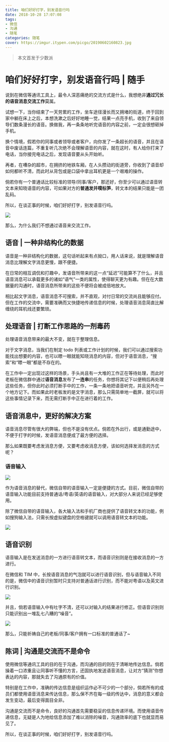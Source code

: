 ```yaml
---
title: 咱们好好打字，别发语音行吗
date: 2018-10-28 17:07:08
tags: 
- 微信
- 沟通
- 随笔
categories: 随笔
cover: https://imgur.itypen.com/picgo/20190602160823.jpg
---
```


> 本文首发于少数派

# 咱们好好打字，别发语音行吗 | 随手

说到在微信等通讯工具上，最令人深恶痛绝的交流方式是什么，我想绝非**通过冗长的语音消息交流工作**莫属。

试想一下，当你结束了一天劳累的工作，坐车途径漫长而又拥堵的街道，终于回到家中躺在床上之后，本想洗漱之后好好地睡一觉，结果一点亮手机，收到了来自领导们数条漫长的语音。换做我，再一条条地听完语音的内容之前，一定会很想砸掉手机。

换个情境，假若你的同事或者领导或者客户，向你发了一条超长的语音，并且在语音中废话连篇，不重复听几次绝不会理解语音的内容，就在这时，有人给你打来了电话，当你接完电话之后，发现语音要从头开始听。

再者，在嘈杂的超市，在拥挤的地铁车厢，在人头攒动的街道旁，你收到了语音却如何都听不清，而此时从背包或是口袋中拿出耳机更是一个艰难的操作。

倘若你有一个普通话比较标准的领导/同事/客户，那还好，你至少可以通过语音转文本来知晓语音的内容，可如果对方的**普通发并噗标笋**，转文本的结果只能是一团乱码。

所以，在谈正事的时候，咱们好好打字，别发语音行吗。

![](https://imgur.itypen.com/picgo/长篇语音。jpg)

那么，为什么我们不想通过语音来交流工作。

## 语音 | 一种非结构化的数据

语音是一种非结构化的数据，这句话听起来有点拗口，用人话来说，就是理解语音消息比理解文字消息更慢，跟不便捷。

在日常的相互调侃和打趣中，发语音所带来的这一点“延迟”可能算不了什么，并且语音消息可以承载更多的诸如“语气”一类的属性，使得聊天更为有趣。但在在大数据量的沟通时，语音消息所带来的这些不便将会被成倍地放大。

相比起文字消息，语音消息不可搜索，并不直观，对付日常的交流尚且能够应付。但在工作的交流中，需要准确而又快捷地传递信息的时候，处理语音消息简直比解缠绕的耳机线还要繁琐。

## 处理语音 | 打断工作思路的一剂毒药

处理语音消息带来的最大不变，就在于整理信息。

对于文字消息，当我们在制定 todo 列表或工作计划的时候，我们可以通过搜索功能找出想要的内容，也可以瞟一眼就能知晓消息的内容，但对于语音消息，“搜索”和“瞟一眼”都是不存在的。

在工作中一定出现过这样的场景，手头尚且有一大堆的工作正在等待处理，而此时老板在微信群中通过**语音消息**发布了**一连串**的任务，你想将其记下以便稍后再处理这些任务，但你此时必须打断手中的工作，一条一条地把语音听完，并且另外在一个地方记下。而如果此时老板发的是文字消息，那么只需简单地一截屏，就可以将这些事情记录下来，而无需打断手中正在进行着的工作。

## 语音消息中，更好的解决方案

语音消息尽管有很大的弊端，但也不是没有优点。倘若在外出行，或是通勤途中，不便于打字的时候，发语音消息便成了最方便的选择。

那么如果既要考虑发消息方便，又要考虑收消息方便，该如何选择发消息的方式呢？

### 语音输入

![](https://imgur.itypen.com/picgo/语音输入。jpg)

作为语音消息的替代，微信自带的语音输入一定是便捷的方式。目前，微信自带的语音输入功能目前支持普通话/粤语/英语的语音输入，对大部分人来说已经足够使用。

除了微信自带的语音输入，各大输入法和手机厂商也提供了语音转文本的功能，例如搜狗输入法，只需长按虚拟键盘的空格键就可以调用语音转文本的功能。

![](https://imgur.itypen.com/picgo/搜狗语音输入。jpg)

## 语音识别

语音输入是在发送消息的一方进行语音转文本，而语音识别则是在接收消息的一方进行。

在微信和 TIM 中，长按语音消息的气泡就可以进行语音识别，但与语音输入不同的是，微信中的语音识别暂时只支持对普通话进行识别，而不能对粤语以及英文进行识别。

![](https://imgur.itypen.com/picgo/开启语音转文本功能。jpg)

并且，倘若语音输入中有吐字不清，还可以对输入的结果进行修正。但语音识别则只能识别出一堆乱七八糟的“噪音”。

![](https://imgur.itypen.com/picgo/语音转文本乱码。jpg)

那么，只能祈祷自己的老板/同事/客户拥有一口标准的普通话了~

## 陈词 | 沟通是交流而不是命令

使用微信等通讯工具的目的在于沟通，而沟通的目的则在于清晰地传达信息。倘若操着一口浓重且让同事听不懂的方言，还固执地发送语音消息，让对方“猜测”你想表达的内容，那就失去了沟通原有的价值。

特别是在工作中，准确的传达信息是组织运作必不可少的一个部分，倘若所有的成员们都使用语音消息来传达信息，那么保不齐在每一级的传达中，消息的意义都会发生变动，最后变得面目全非。

沟通是交流而不是命令，良好的沟通首先需要稳妥的信息传递环境。而使用语音传递信息，无疑是人为地给信息添加了难以消除的噪音，沟通效率的底下也就显而易见了。

所以，在谈正事的时候，咱们好好打字，别发语音行吗。